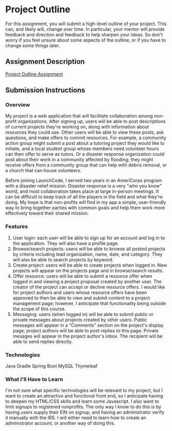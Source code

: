# Project Outline
For this assignment, you will submit a high-level outline of your project. This can, and likely will, change over time. In particular, your mentor will provide feedback and direction and feedback to help sharpen your ideas. So don't worry if you feel unsure about some aspects of the outline, or if you have to change some things later.

## Assignment Description
[Project Outline Assignment](https://education.launchcode.org/liftoff/assignments/project-outline/)

## Submission Instructions

### Overview
My project is a web application that will facilitate collaboration among non-profit organizations.  After signing up, users will be able to post descriptions of current projects they're working on, along with information about resources they could use.  Other users will be able to view these posts, ask questions, and make offers to commit resources.  For example, a community action group might submit a post about a tutoring project they would like to initiate, and a local student group whose members need volunteer hours can then offer to serve as tutors.  Or a disaster response organization could post about their work in a community affected by flooding; they might receive offers from a community group that can help with debris removal, or a church that can house volunteers.

Before joining LaunchCode, I served two years in an AmeriCorps program with a disaster relief mission.  Disaster response is a very "who you know" world, and most collaboration takes place at large in-person meetings.  It can be difficult to keep track of all the players in the field and what they're doing.  My hope is that non-profits will find in my app a simple, user-friendly way to bring together parties with common goals and help them work more effectively toward their shared mission.

### Features
1. User login:  each user will be able to sign up for an account and log in to the application.  They will also have a profile page.
2. Browse/search projects:  users will be able to browse all posted projects by criteria including lead organization, name, date, and category.  They will also be able to search projects by keyword.
3. Create project:  users will be able to create projects when logged in.  New projects will appear on the projects page and in browse/search results.
4. Offer resource:  users will be able to submit a resource offer when logged in and viewing a project proposal created by another user.  The creator of the project can accept or decline resource offers.  I would like for project authors and users whose resource offers have been approved to then be able to view and submit content to a project management page; however, I anticipate that functionality being outside the scope of this course.
5. Messaging:  users (when logged in) will be able to submit public or private messages about projects created by other users.  Public messages will appear in a "Comments" section on the project's display page; project authors will be able to post replies to this page.  Private mesages will appear in the project author's inbox.  The recipient will be able to send replies directly.

### Technologies
Java
Gradle
Spring Boot
MySQL
Thymeleaf

### What I'll Have to Learn
I'm not sure what specific technologies will be relevant to my project, but I want to create an attractive and functional front end, so I anticipate having to deepen my HTML/CSS skills and learn some Javascript.  I also want to limit signups to registered nonprofits.  The only way I know to do this is by having users supply their EIN on signup, and having an administrator verify it manually with the IRS.  I will either need to learn how to create an administrator account, or another way of doing this.